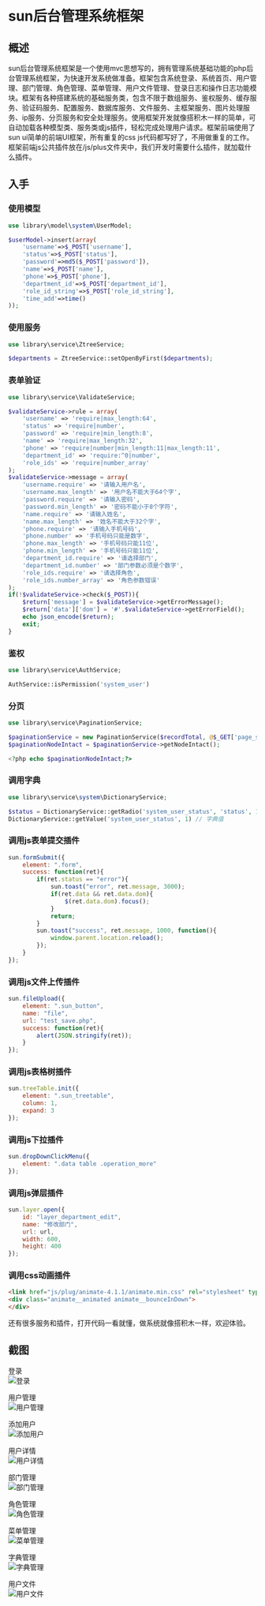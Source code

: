 # sun后台管理系统框架
## 概述
sun后台管理系统框架是一个使用mvc思想写的，拥有管理系统基础功能的php后台管理系统框架，为快速开发系统做准备。框架包含系统登录、系统首页、用户管理、部门管理、角色管理、菜单管理、用户文件管理、登录日志和操作日志功能模块。框架有各种搭建系统的基础服务类，包含不限于数组服务、鉴权服务、缓存服务、验证码服务、配置服务、数据库服务、文件服务、主框架服务、图片处理服务、ip服务、分页服务和安全处理服务。使用框架开发就像搭积木一样的简单，可自动加载各种模型类、服务类或js插件，轻松完成处理用户请求。框架前端使用了sun ui简单的前端UI框架，所有重复的css js代码都写好了，不用做重复的工作。框架前端js公共插件放在/js/plus文件夹中，我们开发时需要什么插件，就加载什么插件。   
  
## 入手
### 使用模型
```Php
use library\model\system\UserModel;

$userModel->insert(array(
    'username'=>$_POST['username'],
    'status'=>$_POST['status'],
    'password'=>md5($_POST['password']),
    'name'=>$_POST['name'],
    'phone'=>$_POST['phone'],
    'department_id'=>$_POST['department_id'],
    'role_id_string'=>$_POST['role_id_string'],
    'time_add'=>time()
));
```
  
### 使用服务
```Php
use library\service\ZtreeService;

$departments = ZtreeService::setOpenByFirst($departments);
```
  
### 表单验证
```Php
use library\service\ValidateService;

$validateService->rule = array(
    'username' => 'require|max_length:64',
    'status' => 'require|number',
    'password' => 'require|min_length:8',
    'name' => 'require|max_length:32',
    'phone' => 'require|number|min_length:11|max_length:11',
    'department_id' => 'require:^0|number',
    'role_ids' => 'require|number_array'
);
$validateService->message = array(
    'username.require' => '请输入用户名',
    'username.max_length' => '用户名不能大于64个字',
    'password.require' => '请输入密码',
    'password.min_length' => '密码不能小于8个字符',
    'name.require' => '请输入姓名',
    'name.max_length' => '姓名不能大于32个字',
    'phone.require' => '请输入手机号码',
    'phone.number' => '手机号码只能是数字',
    'phone.max_length' => '手机号码只能11位',
    'phone.min_length' => '手机号码只能11位',
    'department_id.require' => '请选择部门',
    'department_id.number' => '部门参数必须是个数字',
    'role_ids.require' => '请选择角色',
    'role_ids.number_array' => '角色参数错误'
);
if(!$validateService->check($_POST)){
    $return['message'] = $validateService->getErrorMessage();
    $return['data']['dom'] = '#'.$validateService->getErrorField();
    echo json_encode($return);
    exit;
}
```
  
### 鉴权
```Php
use library\service\AuthService;

AuthService::isPermission('system_user')
```
  
### 分页
```Php
use library\service\PaginationService;

$paginationService = new PaginationService($recordTotal, @$_GET['page_size'], @$_GET['page_current']);
$paginationNodeIntact = $paginationService->getNodeIntact();

<?php echo $paginationNodeIntact;?>
```
  
### 调用字典
```Php
use library\service\system\DictionaryService;

$status = DictionaryService::getRadio('system_user_status', 'status', 1);
DictionaryService::getValue('system_user_status', 1) // 字典值
```
  
### 调用js表单提交插件
```javascript
sun.formSubmit({
    element: ".form",
    success: function(ret){
        if(ret.status == "error"){
            sun.toast("error", ret.message, 3000);
            if(ret.data && ret.data.dom){
                $(ret.data.dom).focus();
            }
            return;
        }
        sun.toast("success", ret.message, 1000, function(){
            window.parent.location.reload();
        });
    }
});
```
  
### 调用js文件上传插件
```javascript
sun.fileUpload({
    element: ".sun_button",
    name: "file",
    url: "test_save.php",
    success: function(ret){
        alert(JSON.stringify(ret));
    }
});
```
  
### 调用js表格树插件
```javascript
sun.treeTable.init({
    element: ".sun_treetable",
    column: 1,
    expand: 3
});
```
  
### 调用js下拉插件
```javascript
sun.dropDownClickMenu({
    element: ".data table .operation_more"
});
```
  
### 调用js弹层插件
```javascript
sun.layer.open({
    id: "layer_department_edit",
    name: "修改部门",
    url: url,
    width: 600,
    height: 400
});
```
  
### 调用css动画插件
```html
<link href="js/plug/animate-4.1.1/animate.min.css" rel="stylesheet" type="text/css" />
<div class="animate__animated animate__bounceInDown">
</div>
```
  
还有很多服务和插件，打开代码一看就懂，做系统就像搭积木一样，欢迎体验。
  
## 截图
登录  
![登录](https://github.com/sunqianhu/manage/blob/main/%E8%B5%84%E6%96%99/%E7%B3%BB%E7%BB%9F%E5%9B%BE%E7%89%87/%E7%99%BB%E5%BD%95.png)  
  
用户管理  
![用户管理](https://github.com/sunqianhu/manage/blob/main/%E8%B5%84%E6%96%99/%E7%B3%BB%E7%BB%9F%E5%9B%BE%E7%89%87/%E7%94%A8%E6%88%B7%E7%AE%A1%E7%90%86.png)  
  
添加用户  
![添加用户](https://github.com/sunqianhu/manage/blob/main/%E8%B5%84%E6%96%99/%E7%B3%BB%E7%BB%9F%E5%9B%BE%E7%89%87/%E6%B7%BB%E5%8A%A0%E7%94%A8%E6%88%B7.png)  
  
用户详情  
![用户详情](https://github.com/sunqianhu/manage/blob/main/%E8%B5%84%E6%96%99/%E7%B3%BB%E7%BB%9F%E5%9B%BE%E7%89%87/%E7%94%A8%E6%88%B7%E8%AF%A6%E6%83%85.png)  
  
部门管理  
![部门管理](https://github.com/sunqianhu/manage/blob/main/%E8%B5%84%E6%96%99/%E7%B3%BB%E7%BB%9F%E5%9B%BE%E7%89%87/%E9%83%A8%E9%97%A8%E7%AE%A1%E7%90%86.png)  
  
角色管理  
![角色管理](https://github.com/sunqianhu/manage/blob/main/%E8%B5%84%E6%96%99/%E7%B3%BB%E7%BB%9F%E5%9B%BE%E7%89%87/%E8%A7%92%E8%89%B2%E7%AE%A1%E7%90%86.png)  
  
菜单管理  
![菜单管理](https://github.com/sunqianhu/manage/blob/main/%E8%B5%84%E6%96%99/%E7%B3%BB%E7%BB%9F%E5%9B%BE%E7%89%87/%E8%8F%9C%E5%8D%95%E7%AE%A1%E7%90%86.png)  
  
字典管理  
![字典管理](https://github.com/sunqianhu/manage/blob/main/%E8%B5%84%E6%96%99/%E7%B3%BB%E7%BB%9F%E5%9B%BE%E7%89%87/%E5%AD%97%E5%85%B8%E7%AE%A1%E7%90%86.png)  
  
用户文件  
![用户文件](https://github.com/sunqianhu/manage/blob/main/%E8%B5%84%E6%96%99/%E7%B3%BB%E7%BB%9F%E5%9B%BE%E7%89%87/%E7%94%A8%E6%88%B7%E6%96%87%E4%BB%B6.png)  